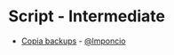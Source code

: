# Script - Intermediate
  - [Copia backups](https://github.com/lmponcio/copia-backups) - [@lmponcio](https://github.com/lmponcio)